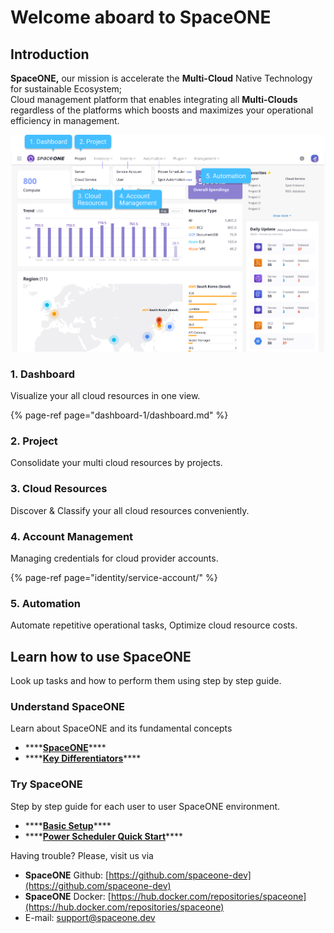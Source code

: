 # Welcome aboard to SpaceONE

## Introduction

**SpaceONE,** our mission is accelerate the **Multi-Cloud** Native Technology for sustainable Ecosystem;   
Cloud management platform that enables integrating all **Multi-Clouds** regardless of the platforms which boosts and maximizes your operational efficiency in management.

![](.gitbook/assets/userguide_mainimg.png)

### 1. Dashboard

Visualize your all cloud resources in one view.

{% page-ref page="dashboard-1/dashboard.md" %}

### 2. Project

Consolidate your multi cloud resources by projects.

### 3. Cloud Resources 

Discover & Classify your all cloud resources conveniently. 

### 4. Account Management

Managing credentials for cloud provider accounts.

{% page-ref page="identity/service-account/" %}

### 5. Automation

Automate repetitive operational tasks, Optimize cloud resource costs.



## Learn how to use SpaceONE

Look up tasks and how to perform them using step by step guide.

### 

### Understand SpaceONE

Learn about SpaceONE and its fundamental concepts

* \*\*\*\*[**SpaceONE**](introduction-to-spaceone/spaceone.md)\*\*\*\*
* \*\*\*\*[**Key Differentiators**](introduction-to-spaceone/key-differentiators.md)\*\*\*\*

### Try SpaceONE

Step by step guide for each user to user SpaceONE environment.

* \*\*\*\*[**Basic Setup**](general-user.md)\*\*\*\*
* \*\*\*\*[**Power Scheduler Quick Start**](power-scheduler-quick-start.md)\*\*\*\*



Having trouble? Please, visit us via

* **SpaceONE**  Github: [https://github.com/spaceone-dev](https://github.com/spaceone-dev) 
* **SpaceONE**  Docker: [https://hub.docker.com/repositories/spaceone](https://hub.docker.com/repositories/spaceone) 
* E-mail: support@spaceone.dev

